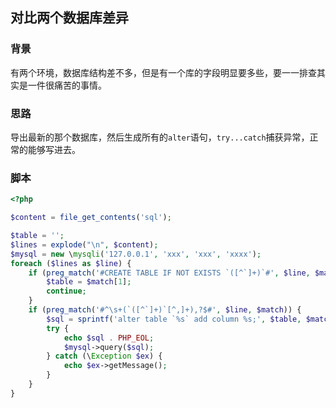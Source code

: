 
## 对比两个数据库差异

### 背景

有两个环境，数据库结构差不多，但是有一个库的字段明显要多些，要一一排查其实是一件很痛苦的事情。

### 思路

导出最新的那个数据库，然后生成所有的`alter`语句，```try...catch```捕获异常，正常的能够写进去。


### 脚本
```php
<?php

$content = file_get_contents('sql');

$table = '';
$lines = explode("\n", $content);
$mysql = new \mysqli('127.0.0.1', 'xxx', 'xxx', 'xxxx');
foreach ($lines as $line) {
    if (preg_match('#CREATE TABLE IF NOT EXISTS `([^`]+)`#', $line, $match)) {
        $table = $match[1];
        continue;
    }
    if (preg_match('#^\s+(`([^`]+)`[^,]+),?$#', $line, $match)) {
        $sql = sprintf('alter table `%s` add column %s;', $table, $match[1]);
        try {
            echo $sql . PHP_EOL;
            $mysql->query($sql);
        } catch (\Exception $ex) {
            echo $ex->getMessage();
        }
    }
}

```